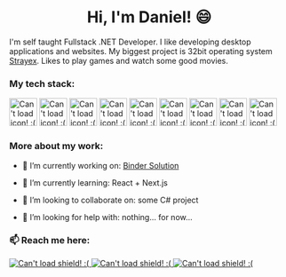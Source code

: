 <h1 align="center">Hi, I'm Daniel! 😄</h3>

I'm self taught Fullstack .NET Developer. I like developing desktop applications and websites. My biggest project is 32bit operating system <a href="https://github.com/StraykerPL/StrayexOS">Strayex</a>. Likes to play games and watch some good movies.

<h3>My tech stack:</h3>
<div style="display: inline;">
  <img src="https://simpleicons.org/icons/dotnet.svg" alt="Can't load icon! :(" width="50px" height="50px">
  <img src="https://simpleicons.org/icons/angular.svg" alt="Can't load icon! :(" width="50px" height="50px">
  <img src="https://simpleicons.org/icons/react.svg" alt="Can't load icon! :(" width="50px" height="50px">
  <img src="https://simpleicons.org/icons/nextdotjs.svg" alt="Can't load icon! :(" width="50px" height="50px">
  <img src="https://simpleicons.org/icons/html5.svg" alt="Can't load icon! :(" width="50px" height="50px">
  <img src="https://simpleicons.org/icons/css3.svg" alt="Can't load icon! :(" width="50px" height="50px">
  <img src="https://simpleicons.org/icons/typescript.svg" alt="Can't load icon! :(" width="50px" height="50px">
  <img src="https://simpleicons.org/icons/javascript.svg" alt="Can't load icon! :(" width="50px" height="50px">
  <img src="https://simpleicons.org/icons/c.svg" alt="Can't load icon! :(" width="50px" height="50px">
</div>

<h3>More about my work:</h3>

- 🔭 I’m currently working on: <a href="https://github.com/StraykerPL/Binder">Binder Solution</a>

- 🌱 I’m currently learning: React + Next.js

- 👯 I’m looking to collaborate on: some C# project

- 🤔 I’m looking for help with: nothing... for now...

<h3>📫 Reach me here:</h3>

<a href="https://straykersoftware.pl">
  <img src="https://img.shields.io/badge/%20Website-https%3A%2F%2Fstraykersoftware.pl-brightgreen" alt="Can't load shield! :(">
</a>
<a href="https://discord.gg/ytdkCVD">
  <img src="https://img.shields.io/badge/Discord-Lets%20talk!-blue" alt="Can't load shield! :(">
</a>
<a href="https://www.fb.com/straykersoftware">
  <img src="https://img.shields.io/badge/Facebook-Fanpage!-yellow" alt="Can't load shield! :(">
</a>

<!--
**StraykerPL/straykerpl** is a ✨ _special_ ✨ repository because its `README.md` (this file) appears on your GitHub profile.

Here are some ideas to get you started:

- 🔭 I’m currently working on ...
- 🌱 I’m currently learning ...
- 👯 I’m looking to collaborate on ...
- 🤔 I’m looking for help with ...
- 💬 Ask me about ...
- 📫 How to reach me: ...
- 😄 Pronouns: ...
- ⚡ Fun fact: ...
-->
